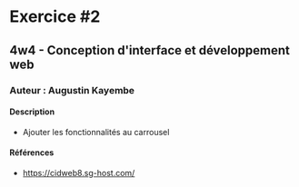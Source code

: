 # Exercice #2 

## 4w4 - Conception d'interface et développement web

### Auteur : Augustin Kayembe

#### Description

- Ajouter les fonctionnalités au carrousel


#### Références

- https://cidweb8.sg-host.com/